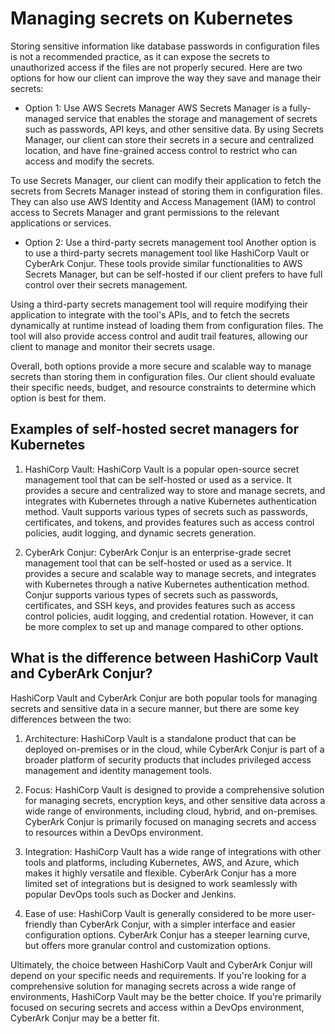 # Managing secrets on Kubernetes

Storing sensitive information like database passwords in configuration files is not a recommended practice, as it can expose the secrets to unauthorized access if the files are not properly secured. Here are two options for how our client can improve the way they save and manage their secrets:

* Option 1: Use AWS Secrets Manager
AWS Secrets Manager is a fully-managed service that enables the storage and management of secrets such as passwords, API keys, and other sensitive data. By using Secrets Manager, our client can store their secrets in a secure and centralized location, and have fine-grained access control to restrict who can access and modify the secrets.

To use Secrets Manager, our client can modify their application to fetch the secrets from Secrets Manager instead of storing them in configuration files. They can also use AWS Identity and Access Management (IAM) to control access to Secrets Manager and grant permissions to the relevant applications or services.

* Option 2: Use a third-party secrets management tool
Another option is to use a third-party secrets management tool like HashiCorp Vault or CyberArk Conjur. These tools provide similar functionalities to AWS Secrets Manager, but can be self-hosted if our client prefers to have full control over their secrets management.

Using a third-party secrets management tool will require modifying their application to integrate with the tool's APIs, and to fetch the secrets dynamically at runtime instead of loading them from configuration files. The tool will also provide access control and audit trail features, allowing our client to manage and monitor their secrets usage.

Overall, both options provide a more secure and scalable way to manage secrets than storing them in configuration files. Our client should evaluate their specific needs, budget, and resource constraints to determine which option is best for them.


## Examples of self-hosted secret managers for Kubernetes

1. HashiCorp Vault: HashiCorp Vault is a popular open-source secret management tool that can be self-hosted or used as a service. It provides a secure and centralized way to store and manage secrets, and integrates with Kubernetes through a native Kubernetes authentication method. Vault supports various types of secrets such as passwords, certificates, and tokens, and provides features such as access control policies, audit logging, and dynamic secrets generation.

2. CyberArk Conjur: CyberArk Conjur is an enterprise-grade secret management tool that can be self-hosted or used as a service. It provides a secure and scalable way to manage secrets, and integrates with Kubernetes through a native Kubernetes authentication method. Conjur supports various types of secrets such as passwords, certificates, and SSH keys, and provides features such as access control policies, audit logging, and credential rotation. However, it can be more complex to set up and manage compared to other options.

## What is the difference between HashiCorp Vault and CyberArk Conjur?
HashiCorp Vault and CyberArk Conjur are both popular tools for managing secrets and sensitive data in a secure manner, but there are some key differences between the two:

1. Architecture: HashiCorp Vault is a standalone product that can be deployed on-premises or in the cloud, while CyberArk Conjur is part of a broader platform of security products that includes privileged access management and identity management tools.

2. Focus: HashiCorp Vault is designed to provide a comprehensive solution for managing secrets, encryption keys, and other sensitive data across a wide range of environments, including cloud, hybrid, and on-premises. CyberArk Conjur is primarily focused on managing secrets and access to resources within a DevOps environment.

3. Integration: HashiCorp Vault has a wide range of integrations with other tools and platforms, including Kubernetes, AWS, and Azure, which makes it highly versatile and flexible. CyberArk Conjur has a more limited set of integrations but is designed to work seamlessly with popular DevOps tools such as Docker and Jenkins.

4. Ease of use: HashiCorp Vault is generally considered to be more user-friendly than CyberArk Conjur, with a simpler interface and easier configuration options. CyberArk Conjur has a steeper learning curve, but offers more granular control and customization options.

Ultimately, the choice between HashiCorp Vault and CyberArk Conjur will depend on your specific needs and requirements. If you're looking for a comprehensive solution for managing secrets across a wide range of environments, HashiCorp Vault may be the better choice. If you're primarily focused on securing secrets and access within a DevOps environment, CyberArk Conjur may be a better fit.